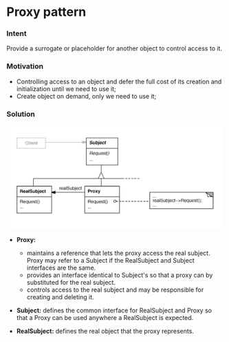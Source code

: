 # Proxy pattern #
### Intent ###
Provide a surrogate or placeholder for another object to control access to it. 

### Motivation ###

* Controlling access to an object and defer the full cost of its creation and initialization until we need to use it;
* Create object on demand, only we need to use it;

### Solution ###

![Proxy Image](../../../../../../resources/static/images/proxy.PNG)

* **Proxy:** 
  * maintains a reference that lets the proxy access the real subject.
  Proxy may refer to a Subject if the RealSubject and Subject interfaces
  are the same.
  * provides an interface identical to Subject's so that a proxy can
    by substituted for the real subject.
  * controls access to the real subject and may be responsible for
    creating and deleting it.
    
* **Subject:** defines the common interface for RealSubject and Proxy so that a
  Proxy can be used anywhere a RealSubject is expected.

* **RealSubject:** defines the real object that the proxy represents.



